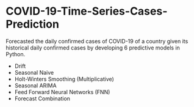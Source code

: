 # COVID-19-Time-Series-Cases-Prediction
Forecasted the daily confirmed cases of COVID-19 of a country given its historical daily confirmed cases by developing 6 predictive models in Python.

- Drift
- Seasonal Naive
- Holt-Winters Smoothing (Multiplicative)
- Seasonal ARIMA
- Feed Forward Neural Networks (FNN)
- Forecast Combination
